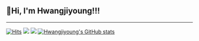 ## 👋Hi, I'm Hwangjiyoung!!!
- - -
[![Hits](https://hits.seeyoufarm.com/api/count/incr/badge.svg?url=https%3A%2F%2Fgithub.com%2Fhjy080530&count_bg=%234C60B8&title_bg=%234C60B8&icon=&icon_color=%234C60B8&title=hjy080530&edge_flat=false)](https://hits.seeyoufarm.com)
[<img src="https://img.shields.io/badge/instagram-C13584?style=for-the-badge&logo=Instagram&logoColor=white">](https://www.instagram.com/__jizer0xx__/)
[<img src="https://img.shields.io/badge/gmail-E4405F?style=for-the-badge&logo=Gmail&logoColor=white">](hwangjiyeong916@gmail.com)
[![Hwangjiyoung's GitHub stats](https://github-readme-stats.vercel.app/api?username=hjy080530&theme=synthwave)](https://github.com/hjy080530/github-readme-stats)
